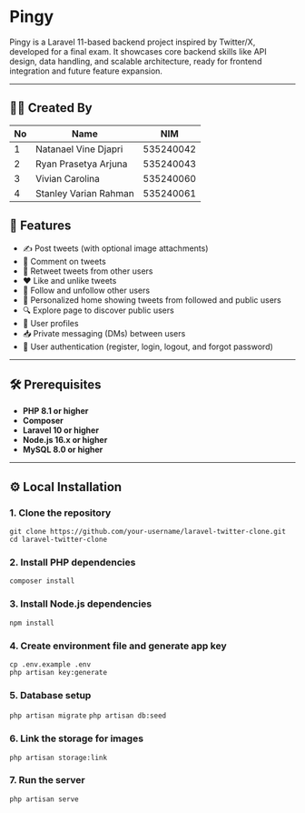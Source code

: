 # Pingy

Pingy is a Laravel 11-based backend project inspired by Twitter/X, developed for a final exam. It showcases core backend skills like API design, data handling, and scalable architecture, ready for frontend integration and future feature expansion.

---
## 👨‍💻 Created By


| No | Name                  | NIM         |
|----|-----------------------|-------------|
| 1  | Natanael Vine Djapri  | 535240042   |
| 2  | Ryan Prasetya Arjuna  | 535240043   |
| 3  | Vivian Carolina       | 535240060   |
| 4  | Stanley Varian Rahman | 535240061   |

## 🚀 Features

- ✍️ Post tweets (with optional image attachments)
- 💬 Comment on tweets
- 🔁 Retweet tweets from other users
- ❤️ Like and unlike tweets
- 👤 Follow and unfollow other users
- 🧵 Personalized home showing tweets from followed and public users
- 🔍 Explore page to discover public users
- 📸 User profiles 
- 📥 Private messaging (DMs) between users
- 🔐 User authentication (register, login, logout, and forgot password)


---

## 🛠️ Prerequisites

- **PHP 8.1 or higher**
- **Composer**
- **Laravel 10 or higher**
- **Node.js 16.x or higher**
- **MySQL 8.0 or higher**

---

## ⚙️ Local Installation

### 1. Clone the repository

`git clone https://github.com/your-username/laravel-twitter-clone.git`  
`cd laravel-twitter-clone`

### 2. Install PHP dependencies

`composer install`

### 3. Install Node.js dependencies

`npm install`  

### 4. Create environment file and generate app key

`cp .env.example .env`  
`php artisan key:generate`

### 5. Database setup

`php artisan migrate`
`php artisan db:seed`

### 6. Link the storage for images

`php artisan storage:link`

### 7. Run the server

`php artisan serve`

